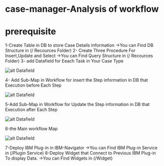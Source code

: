 # case-manager-Analysis of workflow
# prerequisite

1-Create Table in DB to store Case Details Information 
 ->You can Find DB Structure in (/ Recources Folder)
2- Create Three Procedure For Insert,Update and Select 
 ->You can Find Query Structure in (/ Recources Folder)
3- add Datafield for Eeach Task in Your Case Type

![alt Datafield](https://github.com/tabayonit/case-manager-reports/blob/master/images/dataField.PNG)

4- Add  Sub-Map in Workflow  for insert the Step information in DB that Execution before Each Step

![alt Datafield](https://github.com/tabayonit/case-manager-reports/blob/master/images/insert%20sub%20map.PNG)

5-Add  Sub-Map in Workflow  for Update the Step information in DB that Execution after Each Step

![alt Datafield](https://github.com/tabayonit/case-manager-reports/blob/master/images/Update%20Sub%20Map%20PNG.PNG)

6-the Main workflow Map

![alt Datafield](https://github.com/tabayonit/case-manager-reports/blob/master/images/Main%20Workflow.PNG)

7-Deploy IBM Plug-in in IBM-Navigator 
->You can Find  IBM Plug-in Service in (/Plugin Service)
8-Deploy Widget that Connect to Previous IBM Plug-in To display Data.
->You can Find Widgets  in (/Widget)
